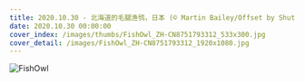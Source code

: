 ```yaml
---
title: 2020.10.30 - 北海道的毛腿渔鸮，日本 (© Martin Bailey/Offset by Shutterstock)
date: 2020.10.30 00:00:00
cover_index: /images/thumbs/FishOwl_ZH-CN8751793312_533x300.jpg
cover_detail: /images/FishOwl_ZH-CN8751793312_1920x1080.jpg
---
```


![FishOwl](/images/FishOwl_ZH-CN8751793312_1920x1080.jpg)
